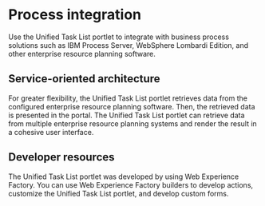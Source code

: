 # Process integration

Use the Unified Task List portlet to integrate with business process solutions such as IBM Process Server, WebSphere Lombardi Edition, and other enterprise resource planning software.

## Service-oriented architecture

For greater flexibility, the Unified Task List portlet retrieves data from the configured enterprise resource planning software. Then, the retrieved data is presented in the portal. The Unified Task List portlet can retrieve data from multiple enterprise resource planning systems and render the result in a cohesive user interface.

## Developer resources

The Unified Task List portlet was developed by using Web Experience Factory. You can use Web Experience Factory builders to develop actions, customize the Unified Task List portlet, and develop custom forms.


